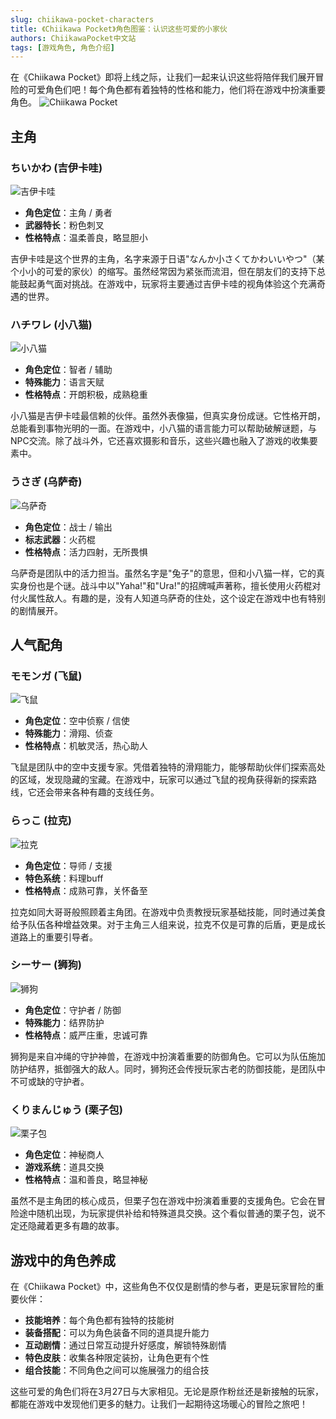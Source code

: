 ```yaml
---
slug: chiikawa-pocket-characters
title: 《Chiikawa Pocket》角色图鉴：认识这些可爱的小家伙
authors: ChiikawaPocket中文站
tags: [游戏角色, 角色介绍]
---
```


在《Chiikawa Pocket》即将上线之际，让我们一起来认识这些将陪伴我们展开冒险的可爱角色们吧！每个角色都有着独特的性格和能力，他们将在游戏中扮演重要角色。
![Chiikawa Pocket](/img/blog/chiikawa-pocket-bg.png)

## 主角

### ちいかわ (吉伊卡哇)

![吉伊卡哇](/img/blog/chiikawa.png)

- **角色定位**：主角 / 勇者
- **武器特长**：粉色刺叉
- **性格特点**：温柔善良，略显胆小

吉伊卡哇是这个世界的主角，名字来源于日语"なんか小さくてかわいいやつ"（某个小小的可爱的家伙）的缩写。虽然经常因为紧张而流泪，但在朋友们的支持下总能鼓起勇气面对挑战。在游戏中，玩家将主要通过吉伊卡哇的视角体验这个充满奇遇的世界。

### ハチワレ (小八猫)

![小八猫](/img/blog/hachiware.png)

- **角色定位**：智者 / 辅助
- **特殊能力**：语言天赋
- **性格特点**：开朗积极，成熟稳重

小八猫是吉伊卡哇最信赖的伙伴。虽然外表像猫，但真实身份成谜。它性格开朗，总能看到事物光明的一面。在游戏中，小八猫的语言能力可以帮助破解谜题，与NPC交流。除了战斗外，它还喜欢摄影和音乐，这些兴趣也融入了游戏的收集要素中。

### うさぎ (乌萨奇)

![乌萨奇](/img/blog/usagi.png)

- **角色定位**：战士 / 输出
- **标志武器**：火药棍
- **性格特点**：活力四射，无所畏惧

乌萨奇是团队中的活力担当。虽然名字是"兔子"的意思，但和小八猫一样，它的真实身份也是个谜。战斗中以"Yaha!"和"Ura!"的招牌喊声著称，擅长使用火药棍对付火属性敌人。有趣的是，没有人知道乌萨奇的住处，这个设定在游戏中也有特别的剧情展开。

## 人气配角

### モモンガ (飞鼠)

![飞鼠](/img/blog/momonga.png)

- **角色定位**：空中侦察 / 信使
- **特殊能力**：滑翔、侦查
- **性格特点**：机敏灵活，热心助人

飞鼠是团队中的空中支援专家。凭借着独特的滑翔能力，能够帮助伙伴们探索高处的区域，发现隐藏的宝藏。在游戏中，玩家可以通过飞鼠的视角获得新的探索路线，它还会带来各种有趣的支线任务。

### らっこ (拉克)

![拉克](/img/blog/rakko.png)

- **角色定位**：导师 / 支援
- **特色系统**：料理buff
- **性格特点**：成熟可靠，关怀备至

拉克如同大哥哥般照顾着主角团。在游戏中负责教授玩家基础技能，同时通过美食给予队伍各种增益效果。对于主角三人组来说，拉克不仅是可靠的后盾，更是成长道路上的重要引导者。

### シーサー (狮狗)

![狮狗](/img/blog/shisa.png)

- **角色定位**：守护者 / 防御
- **特殊能力**：结界防护
- **性格特点**：威严庄重，忠诚可靠

狮狗是来自冲绳的守护神兽，在游戏中扮演着重要的防御角色。它可以为队伍施加防护结界，抵御强大的敌人。同时，狮狗还会传授玩家古老的防御技能，是团队中不可或缺的守护者。

### くりまんじゅう (栗子包)

![栗子包](/img/blog/kurimanju.png)

- **角色定位**：神秘商人
- **游戏系统**：道具交换
- **性格特点**：温和善良，略显神秘

虽然不是主角团的核心成员，但栗子包在游戏中扮演着重要的支援角色。它会在冒险途中随机出现，为玩家提供补给和特殊道具交换。这个看似普通的栗子包，说不定还隐藏着更多有趣的故事。

## 游戏中的角色养成

在《Chiikawa Pocket》中，这些角色不仅仅是剧情的参与者，更是玩家冒险的重要伙伴：

- **技能培养**：每个角色都有独特的技能树
- **装备搭配**：可以为角色装备不同的道具提升能力
- **互动剧情**：通过日常互动提升好感度，解锁特殊剧情
- **特色皮肤**：收集各种限定装扮，让角色更有个性
- **组合技能**：不同角色之间可以施展强力的组合技

这些可爱的角色们将在3月27日与大家相见。无论是原作粉丝还是新接触的玩家，都能在游戏中发现他们更多的魅力。让我们一起期待这场暖心的冒险之旅吧！ 